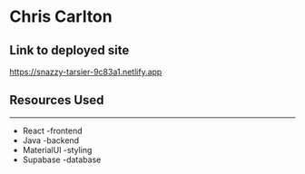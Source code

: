 # Chris Carlton
  
## Link to deployed site 

https://snazzy-tarsier-9c83a1.netlify.app 

## Resources Used 

*** 
* React -frontend
* Java -backend
* MaterialUI -styling
* Supabase -database

 
 

